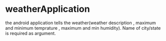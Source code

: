 # weatherApplication
the android application tells the weather(weather description  , maximum and minimum temprature , maximum and min humidity). Name of city/state is required as argument.
